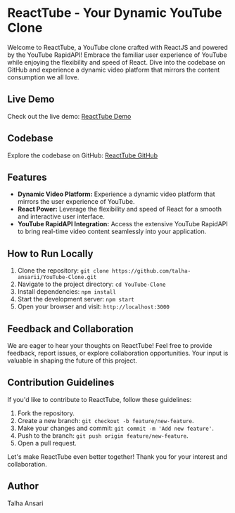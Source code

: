 # ReactTube - Your Dynamic YouTube Clone

Welcome to ReactTube, a YouTube clone crafted with ReactJS and powered by the YouTube RapidAPI! Embrace the familiar user experience of YouTube while enjoying the flexibility and speed of React. Dive into the codebase on GitHub and experience a dynamic video platform that mirrors the content consumption we all love.

## Live Demo

Check out the live demo: [ReactTube Demo](https://you-tube-clone-blush.vercel.app/)

## Codebase

Explore the codebase on GitHub: [ReactTube GitHub](https://github.com/talha-ansarii/YouTube-Clone)

## Features

- **Dynamic Video Platform:** Experience a dynamic video platform that mirrors the user experience of YouTube.
- **React Power:** Leverage the flexibility and speed of React for a smooth and interactive user interface.
- **YouTube RapidAPI Integration:** Access the extensive YouTube RapidAPI to bring real-time video content seamlessly into your application.

## How to Run Locally

1. Clone the repository: `git clone https://github.com/talha-ansarii/YouTube-Clone.git`
2. Navigate to the project directory: `cd YouTube-Clone`
3. Install dependencies: `npm install`
4. Start the development server: `npm start`
5. Open your browser and visit: `http://localhost:3000`

## Feedback and Collaboration

We are eager to hear your thoughts on ReactTube! Feel free to provide feedback, report issues, or explore collaboration opportunities. Your input is valuable in shaping the future of this project.

## Contribution Guidelines

If you'd like to contribute to ReactTube, follow these guidelines:

1. Fork the repository.
2. Create a new branch: `git checkout -b feature/new-feature`.
3. Make your changes and commit: `git commit -m 'Add new feature'`.
4. Push to the branch: `git push origin feature/new-feature`.
5. Open a pull request.

Let's make ReactTube even better together! Thank you for your interest and collaboration.

## Author

Talha Ansari


